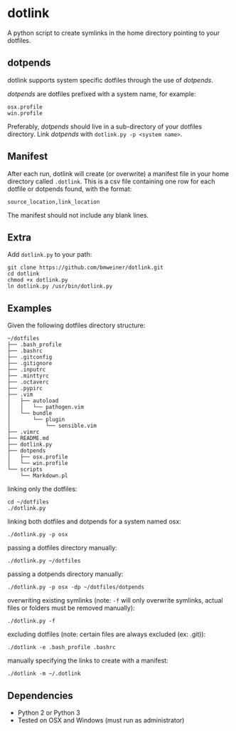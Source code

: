 # dotlink

A python script to create symlinks in the home directory pointing to your
dotfiles.

## dotpends

dotlink supports system specific dotfiles through the use of *dotpends*.

*dotpends* are dotfiles prefixed with a system name, for example:

    osx.profile
    win.profile

Preferably, *dotpends* should live in a sub-directory of your dotfiles
directory. Link *dotpends* with `dotlink.py -p <system name>`.

## Manifest

After each run, dotlink will create (or overwrite) a manifest file in your home
directory called `.dotlink`. This is a csv file containing one row for each
dotfile or dotpends found, with the format:

    source_location,link_location

The manifest should not include any blank lines.

## Extra

Add `dotlink.py` to your path:

    git clone https://github.com/bmweiner/dotlink.git
    cd dotlink
    chmod +x dotlink.py
    ln dotlink.py /usr/bin/dotlink.py

## Examples

Given the following dotfiles directory structure:

    ~/dotfiles
    ├── .bash_profile
    ├── .bashrc
    ├── .gitconfig
    ├── .gitignore
    ├── .inputrc
    ├── .minttyrc
    ├── .octaverc
    ├── .pypirc
    ├── .vim
    │   ├── autoload
    │   │   └── pathogen.vim
    │   └── bundle
    │       └── plugin
    │           └── sensible.vim
    ├── .vimrc
    ├── README.md
    ├── dotlink.py
    ├── dotpends
    │   ├── osx.profile
    │   └── win.profile
    └── scripts
        └── Markdown.pl

linking only the dotfiles:

    cd ~/dotfiles
    ./dotlink.py

linking both dotfiles and dotpends for a system named osx:

    ./dotlink.py -p osx

passing a dotfiles directory manually:

    ./dotlink.py ~/dotfiles

passing a dotpends directory manually:

    ./dotlink.py -p osx -dp ~/dotfiles/dotpends

overwriting existing symlinks (note: `-f` will only overwrite symlinks, actual
files or folders must be removed manually):

    ./dotlink.py -f

excluding dotfiles (note: certain files are always excluded (ex: .git)):

    ./dotlink -e .bash_profile .bashrc

manually specifying the links to create with a manifest:

    ./dotlink -m ~/.dotlink

## Dependencies

 * Python 2 or Python 3
 * Tested on OSX and Windows (must run as administrator)
